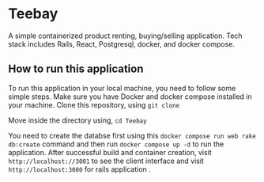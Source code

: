 # Teebay
A simple containerized product renting, buying/selling application. Tech stack includes Rails, React, Postgresql, docker, and docker compose. 

## How to run this application

To run this application in your local machine, you need to follow some simple steps. Make sure you have Docker and docker compose installed in your machine.
Clone this repository, using `git clone`

Move inside the directory using, `cd Teebay`

You need to create the databse first using this `docker compose run web rake db:create` command and then run `docker compose up -d` to run the application.
After successful build and container creation, visit `http://localhost://3001` to see the client interface and visit `http://localhost:3000` for rails application
.
